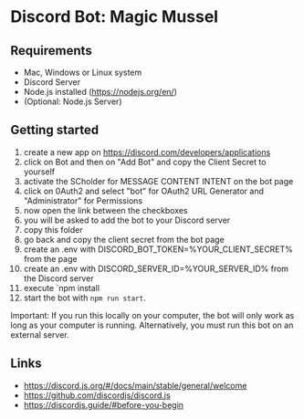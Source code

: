 # Discord Bot: Magic Mussel

## Requirements
- Mac, Windows or Linux system
- Discord Server
- Node.js installed (https://nodejs.org/en/)
- (Optional: Node.js Server)

## Getting started
1. create a new app on https://discord.com/developers/applications
2. click on Bot and then on "Add Bot" and copy the Client Secret to yourself
3. activate the SCholder for MESSAGE CONTENT INTENT on the bot page
4. click on 0Auth2 and select "bot" for OAuth2 URL Generator and "Administrator" for Permissions
5. now open the link between the checkboxes
6. you will be asked to add the bot to your Discord server
7. copy this folder
8. go back and copy the client secret from the bot page
9. create an .env with DISCORD_BOT_TOKEN=%YOUR_CLIENT_SECRET% from the page
10. create an .env with DISCORD_SERVER_ID=%YOUR_SERVER_ID% from the Discord server
11. execute `npm install
12. start the bot with `npm run start`.

Important: If you run this locally on your computer, the bot will only work as long as your computer is running. Alternatively, you must run this bot on an external server.

## Links
- https://discord.js.org/#/docs/main/stable/general/welcome
- https://github.com/discordjs/discord.js
- https://discordjs.guide/#before-you-begin
